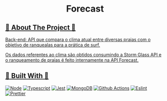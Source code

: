 <a name="readme-top"></a>

<h1 align="center">Forecast</h1>
  
<!-- ABOUT THE PROJECT -->
<h2 tabindex="-1" dir="auto"><a id="user-content--about-the-project" class="anchor" aria-hidden="true" tabindex="-1" href="#about-the-project">🔭 About The Project 🔭</h2>

Back-end: API que compara o clima atual entre diversas praias com o objetivo de ranquealas para a prática de surf. 

Os dados referentes ao clima são obtidos consumindo a Storm Glass API e o ranqueamento de praias é feito internamente na API Forecast.

<h2 tabindex="-1" dir="auto"><a id="user-content--built-with" class="anchor" aria-hidden="true" tabindex="-1" href="#-built-with">🔧 Built With 🔧</h2>

[![Node][Node.org]][Node-url]
[![Typescript][Typescript.org]][Typescript-url]
[![Jest][Jestjs.io]][Jest-url]
[![MongoDB][mongodb.com]][MongoDB-url]
[![Github Actions][github-actions]][GithubActions-url]
[![Eslint][eslint.org]][Eslint-url]
[![Prettier][prettier.io]][Prettier-url]


<!-- MARKDOWN LINKS & IMAGES -->
<!-- https://www.markdownguide.org/basic-syntax/#reference-style-links -->
[Node.org]: https://img.shields.io/badge/Node.js-43853D?style=for-the-badge&logo=node.js&logoColor=white
[Node-url]: https://nodejs.org

[Typescript.org]: https://img.shields.io/badge/TypeScript-007ACC?style=for-the-badge&logo=typescript&logoColor=white
[Typescript-url]: https://www.typescriptlang.org

[jestjs.io]: https://img.shields.io/badge/Jest-323330?style=for-the-badge&logo=Jest&logoColor=white
[jest-url]: https://jestjs.io/

[mongodb.com]: https://img.shields.io/badge/MongoDB-4EA94B?style=for-the-badge&logo=mongodb&logoColor=white
[MongoDB-url]: https://www.mongodb.com/

[github-actions]: https://img.shields.io/badge/GitHub_Actions-2088FF?style=for-the-badge&logo=github-actions&logoColor=white
[GithubActions-url]: https://docs.github.com/pt/actions

[eslint.org]: https://img.shields.io/badge/eslint-3A33D1?style=for-the-badge&logo=eslint&logoColor=white
[Eslint-url]: https://eslint.org/

[prettier.io]: https://img.shields.io/badge/prettier-1A2C34?style=for-the-badge&logo=prettier&logoColor=F7BA3E
[Prettier-url]: https://prettier.io/
